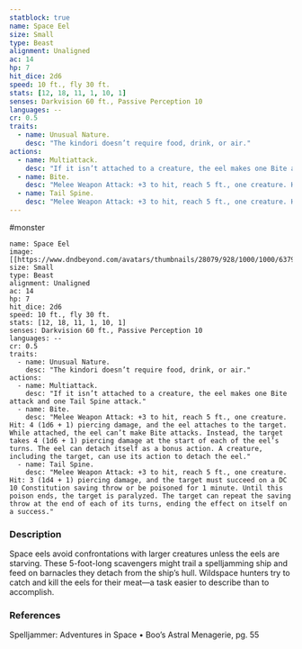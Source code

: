 ```yaml
---
statblock: true
name: Space Eel
size: Small
type: Beast
alignment: Unaligned
ac: 14
hp: 7
hit_dice: 2d6
speed: 10 ft., fly 30 ft.
stats: [12, 18, 11, 1, 10, 1]
senses: Darkvision 60 ft., Passive Perception 10
languages: --
cr: 0.5
traits:
  - name: Unusual Nature.
    desc: "The kindori doesn’t require food, drink, or air."
actions:
  - name: Multiattack.
    desc: "If it isn’t attached to a creature, the eel makes one Bite attack and one Tail Spine attack."
  - name: Bite.
    desc: "Melee Weapon Attack: +3 to hit, reach 5 ft., one creature. Hit: 4 (1d6 + 1) piercing damage, and the eel attaches to the target. While attached, the eel can’t make Bite attacks. Instead, the target takes 4 (1d6 + 1) piercing damage at the start of each of the eel’s turns. The eel can detach itself as a bonus action. A creature, including the target, can use its action to detach the eel."
  - name: Tail Spine.
    desc: "Melee Weapon Attack: +3 to hit, reach 5 ft., one creature. Hit: 3 (1d4 + 1) piercing damage, and the target must succeed on a DC 10 Constitution saving throw or be poisoned for 1 minute. Until this poison ends, the target is paralyzed. The target can repeat the saving throw at the end of each of its turns, ending the effect on itself on a success."
---
```

#monster 

```statblock
name: Space Eel
image: [[https://www.dndbeyond.com/avatars/thumbnails/28079/928/1000/1000/637961800946946294.jpeg]]
size: Small
type: Beast
alignment: Unaligned
ac: 14
hp: 7
hit_dice: 2d6
speed: 10 ft., fly 30 ft.
stats: [12, 18, 11, 1, 10, 1]
senses: Darkvision 60 ft., Passive Perception 10
languages: --
cr: 0.5
traits:
  - name: Unusual Nature.
    desc: "The kindori doesn’t require food, drink, or air."
actions:
  - name: Multiattack.
    desc: "If it isn’t attached to a creature, the eel makes one Bite attack and one Tail Spine attack."
  - name: Bite.
    desc: "Melee Weapon Attack: +3 to hit, reach 5 ft., one creature. Hit: 4 (1d6 + 1) piercing damage, and the eel attaches to the target. While attached, the eel can’t make Bite attacks. Instead, the target takes 4 (1d6 + 1) piercing damage at the start of each of the eel’s turns. The eel can detach itself as a bonus action. A creature, including the target, can use its action to detach the eel."
  - name: Tail Spine.
    desc: "Melee Weapon Attack: +3 to hit, reach 5 ft., one creature. Hit: 3 (1d4 + 1) piercing damage, and the target must succeed on a DC 10 Constitution saving throw or be poisoned for 1 minute. Until this poison ends, the target is paralyzed. The target can repeat the saving throw at the end of each of its turns, ending the effect on itself on a success."
```

### Description

Space eels avoid confrontations with larger creatures unless the eels are starving. These 5-foot-long scavengers might trail a spelljamming ship and feed on barnacles they detach from the ship’s hull. Wildspace hunters try to catch and kill the eels for their meat—a task easier to describe than to accomplish.

### References

Spelljammer: Adventures in Space • Boo’s Astral Menagerie, pg. 55